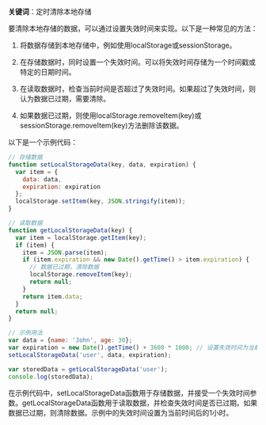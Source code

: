 **关键词**：定时清除本地存储

要清除本地存储的数据，可以通过设置失效时间来实现。以下是一种常见的方法：

1. 将数据存储到本地存储中，例如使用localStorage或sessionStorage。

2. 在存储数据时，同时设置一个失效时间。可以将失效时间存储为一个时间戳或特定的日期时间。

3. 在读取数据时，检查当前时间是否超过了失效时间。如果超过了失效时间，则认为数据已过期，需要清除。

4. 如果数据已过期，则使用localStorage.removeItem(key)或sessionStorage.removeItem(key)方法删除该数据。

以下是一个示例代码：

```javascript
// 存储数据
function setLocalStorageData(key, data, expiration) {
  var item = {
    data: data,
    expiration: expiration
  };
  localStorage.setItem(key, JSON.stringify(item));
}

// 读取数据
function getLocalStorageData(key) {
  var item = localStorage.getItem(key);
  if (item) {
    item = JSON.parse(item);
    if (item.expiration && new Date().getTime() > item.expiration) {
      // 数据已过期，清除数据
      localStorage.removeItem(key);
      return null;
    }
    return item.data;
  }
  return null;
}

// 示例用法
var data = {name: 'John', age: 30};
var expiration = new Date().getTime() + 3600 * 1000; // 设置失效时间为当前时间后的1小时
setLocalStorageData('user', data, expiration);

var storedData = getLocalStorageData('user');
console.log(storedData);
```

在示例代码中，setLocalStorageData函数用于存储数据，并接受一个失效时间参数。getLocalStorageData函数用于读取数据，并检查失效时间是否已过期。如果数据已过期，则清除数据。示例中的失效时间设置为当前时间后的1小时。
